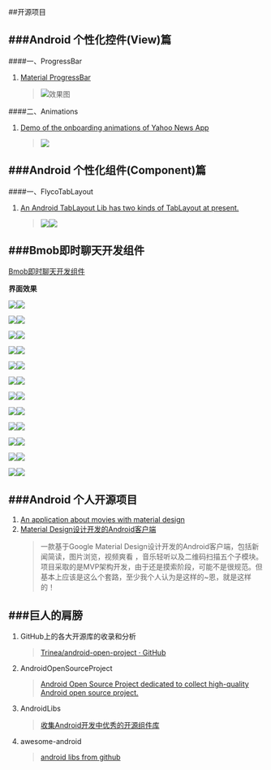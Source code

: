 ##开源项目

###Android 个性化控件(View)篇
---

####一、ProgressBar

1. [Material ProgressBar](http://www.jianshu.com/p/9d329bf2cc44)

	>![效果图](image/MaterialProgressBar.gif)

####二、Animations 

1. [Demo of the onboarding animations of Yahoo News App](https://github.com/rahulrj/YahooNewsOnboarding)
	
	>![](https://s3-us-west-2.amazonaws.com/helptestbucket/yahoo-news-demo.gif)


###Android 个性化组件(Component)篇
---

####一、FlycoTabLayout
1. [An Android TabLayout Lib has two kinds of TabLayout at present.](https://github.com/H07000223/FlycoTabLayout)

	>![](https://github.com/H07000223/FlycoTabLayout/blob/master/preview_1.gif)![](https://github.com/H07000223/FlycoTabLayout/blob/master/preview_2.gif)



###Bmob即时聊天开发组件
---
[Bmob即时聊天开发组件](https://github.com/bmob/bmob-android-im-sdk)


**界面效果**

![](image/reg.png)![](image/reg.png)

![](image/login.png)![](image/session.png)

![](image/session1.png)![](image/chat.png)

![](image/chat1.png)![](image/photo.png)

![](image/map.png)![](image/voice1.png)

![](image/voice2.png)![](image/voice3.png)

![](image/voice4.png)![](image/contact.png)

![](image/contact1.png)![](image/block.png)

![](image/block1.png)![](image/search.png)

![](image/newfriend.png)![](image/near.png)

![](image/detail.png)![](image/detail1.png)

![](image/detail2.png)![](image/setting.png)


###Android 个人开源项目
---
1. [An application about movies with material design](https://github.com/saulmm/Material-Movies)
2. [Material Design设计开发的Android客户端](https://github.com/tb-yangshu/SimplifyReader)
	>一款基于Google Material Design设计开发的Android客户端，包括新闻简读，图片浏览，视频爽看 ，音乐轻听以及二维码扫描五个子模块。项目采取的是MVP架构开发，由于还是摸索阶段，可能不是很规范。但基本上应该是这么个套路，至少我个人认为是这样的~恩，就是这样的！

###巨人的肩膀
---
1. GitHub上的各大开源库的收录和分析

	>[Trinea/android-open-project · GitHub](https://github.com/Trinea/android-open-project)

2. AndroidOpenSourceProject

	>[Android Open Source Project dedicated to collect high-quality Android open source project.](http://www.androidopensourceproject.com/)

3. AndroidLibs

	>[收集Android开发中优秀的开源组件库](https://github.com/XXApple/AndroidLibs)

4. awesome-android

	>[android libs from github](https://github.com/snowdream/awesome-android)